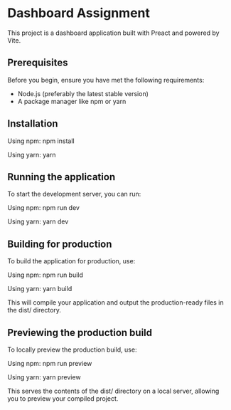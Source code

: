 # Dashboard Assignment

This project is a dashboard application built with Preact and powered by Vite.

## Prerequisites

Before you begin, ensure you have met the following requirements:
- Node.js (preferably the latest stable version)
- A package manager like npm or yarn

## Installation

Using npm:
npm install

Using yarn:
yarn

## Running the application

To start the development server, you can run:

Using npm:
npm run dev

Using yarn:
yarn dev


## Building for production

To build the application for production, use:

Using npm:
npm run build

Using yarn:
yarn build

This will compile your application and output the production-ready files in the dist/ directory.

## Previewing the production build

To locally preview the production build, use:

Using npm:
npm run preview

Using yarn:
yarn preview

This serves the contents of the dist/ directory on a local server, allowing you to preview your compiled project.